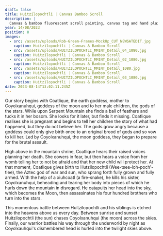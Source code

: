 ```yaml
---
draft: false
title: Huitzilopochtli | Canvas Bamboo Scroll
description: |
  Canvas & bamboo fluorescent scroll painting, canvas tag and hand plaited rope. Nine limited edition 66cm X 86cm pieces!
year: 14/08/2023
position: 8
images:
  - src: /assets/uploads/Rob-Green-Frames-MockUp_CUT_NEWSATEDIT.jpg
    caption: Huitzilopochtli | Canvas & Bamboo Scroll
  - src: /assets/uploads/HUITZILOPOCHTLI_MMINT_Detail_04_1080.jpg
    caption: Huitzilopochtli | Canvas & Bamboo Scroll
  - src: /assets/uploads/HUITZILOPOCHTLI_MMINT_Detail_02_1080.jpg
    caption: Huitzilopochtli | Canvas & Bamboo Scroll
  - src: /assets/uploads/HUITZILOPOCHTLI_MMINT_Detail_1080.jpg
    caption: Huitzilopochtli | Canvas & Bamboo Scroll
  - src: /assets/uploads/HUITZILOPOCHTLI_MMINT_Detail_03_1080.jpg
    caption: Huitzilopochtli | Canvas & Bamboo Scroll                
date: 2023-08-14T13:02:11.245Z
---
```

Our story begins with Coatlique, the earth goddess, mother to Coyolxanuhqui, goddess of the moon and to her male children, the gods of the stars. While upon Serpent Mountain she finds a ball of feathers and tucks it in her bosom. She looks for it later, but finds it missing. Coatlique realises she is pregnant and begins to tell her children the story of what had happened, but they do not believe her. The gods grow angry because a goddess could only give birth once to an original brood of gods and so vow to kill her. Led by Coyolxanuhqui, the moon goddess, they began to prepare for the brutal assault.

High above in the mountain shrine, Coatlique hears their raised voices planning her death. She cowers in fear, but then hears a voice from her womb telling her to not be afraid and that her new child will protect her. At that moment, Coatlique gives birth to Hutzilopochtli (Wee-tsee-loh-poch'-tlee), the Aztec god of war and sun, who sprang forth fully grown and fully armed. With the help of a xiuhcoatl (a fire-snake), he kills his sister, Coyolxanuhqui, beheading and tearing her body into pieces of which he hurls down the mountain in disregard. He catapults her head into the sky, which becomes the Moon, then assassinates his four hundred brothers who turn into the stars.

This momentous battle between Huitzilopochtli and his siblings is etched into the heavens above us every day. Between sunrise and sunset Huitzilopochtli (the sun) chases Coyolxanuhqui (the moon) across the skies. Finally, our warrior battles his way through the underworld by night as Coyolxauhqui's dismembered head is hurled into the twilight skies above.